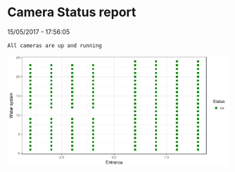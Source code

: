 Camera Status report
================
15/05/2017 - 17:56:05

    All cameras are up and running

![](camreport_files/figure-markdown_github/unnamed-chunk-2-1.png)
